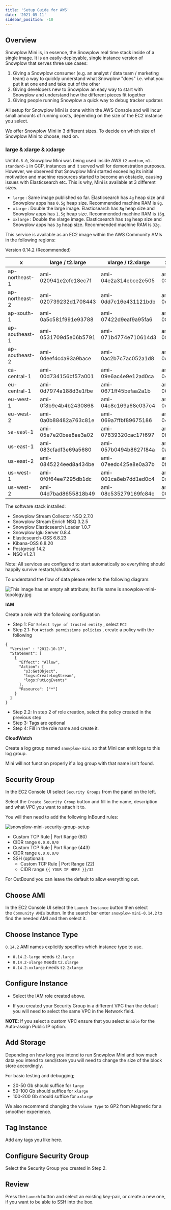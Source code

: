 ```yaml
---
title: 'Setup Guide for AWS'
date: '2021-05-11'
sidebar_position: -10
---
```


## Overview

Snowplow Mini is, in essence, the Snowplow real time stack inside of a single image. It is an easily-deployable, single instance version of Snowplow that serves three use cases:

1. Giving a Snowplow consumer (e.g. an analyst / data team / marketing team) a way to quickly understand what Snowplow "does" i.e. what you put it at one end and take out of the other
2. Giving developers new to Snowplow an easy way to start with Snowplow and understand how the different pieces fit together
3. Giving people running Snowplow a quick way to debug tracker updates

All setup for Snowplow Mini is done within the AWS Console and will incur small amounts of running costs, depending on the size of the EC2 instance you select.

We offer Snowplow Mini in 3 different sizes. To decide on which size of Snowplow Mini to choose, read on.

### large & xlarge & xxlarge

Until `0.6.0`, Snowplow Mini was being used inside AWS `t2.medium`, `n1-standard-1` in GCP, instances and it served well for demonstration purposes. However, we observed that Snowplow Mini started exceeding its initial motivation and machine resources started to become an obstacle, causing issues with Elasticsearch etc. This is why, Mini is available at 3 different sizes.

- `large` : Same image published so far. Elasticsearch has `4g` heap size and Snowplow apps has `0.5g` heap size. Recommended machine RAM is `8g`.
- `xlarge` : Double the large image. Elasticsearch has `8g` heap size and Snowplow apps has `1.5g` heap size. Recommended machine RAM is `16g`.
- `xxlarge` : Double the xlarge image. Elasticsearch has `16g` heap size and Snowplow apps has `3g` heap size. Recommended machine RAM is `32g`.

This service is available as an EC2 image within the AWS Community AMIs in the following regions:

Version 0.14.2 (Recommended)

| x              | large / t2.large      | xlarge / t2.xlarge    | xxlarge / t2.xxlarge  |
| -------------- | --------------------- | --------------------- | --------------------- |
| ap-northeast-1 | ami-020941e2cfe18ec7f | ami-04e2a314ebce2e505 | ami-0325fc7baa2ad2a37 |
| ap-northeast-2 | ami-020739232d1708443 | ami-0dd7c16e431121bdb | ami-0ee6817d87f24ff27 |
| ap-south-1     | ami-0a5c581f991e93788 | ami-07422d9eaf9a95fa6 | ami-085f1e8a5a9b3a64c |
| ap-southeast-1 | ami-0531709d5e06b5791 | ami-071b4774e710614d3 | ami-097d7eda684f6a0ac |
| ap-southeast-2 | ami-0deef4cda93a9bace | ami-0ac2b7c7ac052a1d8 | ami-0c71a6914b19d1357 |
| ca-central-1   | ami-00d734156bf57a001 | ami-09e6ac4e9e12ad0ca | ami-0419f360eebe366d9 |
| eu-central-1   | ami-0d7974a188d3e1fbe | ami-0671ff45befaa2a1b | ami-06e3f8656a7611f5d |
| eu-west-1      | ami-0f8b9e4b4b2430868 | ami-04c8c169a68e037c4 | ami-0d19437520b62ce06 |
| eu-west-2      | ami-0a0b88482a763c81e | ami-069a7ffbf89675186 | ami-04f55c9619a9abc94 |
| sa-east-1      | ami-05e7e20bee8ae3a02 | ami-07839320cac17f697 | ami-0fb3afddb1f96bc11 |
| us-east-1      | ami-083cfadf3e69a5680 | ami-057b0494b8627f84a | ami-0a91bb07ad0a4c128 |
| us-east-2      | ami-0845224eed8a434be | ami-07eedc425e8e0a37b | ami-0f80ef8a2d47917f3 |
| us-west-1      | ami-0f0f64ee7295db1dc | ami-001ca8eb7dd1ed0c4 | ami-0d52c9ecacfb4e9e8 |
| us-west-2      | ami-04d7bad8655818b49 | ami-08c535279169fc84c | ami-00515341480fe60e9 |

The software stack installed:

- Snowplow Stream Collector NSQ 2.7.0
- Snowplow Stream Enrich NSQ 3.2.5
- Snowplow Elasticsearch Loader 1.0.7
- Snowplow Iglu Server 0.8.4
- Elasticsearch-OSS 6.8.23
- Kibana-OSS 6.8.20
- Postgresql 14.2
- NSQ v1.2.1

Note: All services are configured to start automatically so everything should happily survive restarts/shutdowns.

To understand the flow of data please refer to the following diagram:

![This image has an empty alt attribute; its file name is snowplow-mini-topology.jpg](images/snowplow-mini-topology.jpg)

**IAM**

Create a role with the following configuration

- Step 1: For `Select type of trusted entity` , select `EC2`
- Step 2.1: For `Attach permissions policies` , create a policy with the following

```
{
  "Version" : "2012-10-17",
  "Statement": [
    {
      "Effect": "Allow",
      "Action": [
        "s3:GetObject",
        "logs:CreateLogStream",
        "logs:PutLogEvents"
      ],
      "Resource": ["*"]
    }
  ]
}
```

- Step 2.2: In step 2 of role creation, select the policy created in the previous step
- Step 3: Tags are optional
- Step 4: Fill in the role name and create it.

**CloudWatch**

Create a log group named `snowplow-mini` so that Mini can emit logs to this log group.

Mini will not function properly if a log group with that name isn't found.

## Security Group

In the EC2 Console UI select `Security Groups` from the panel on the left.

Select the `Create Security Group` button and fill in the name, description and what VPC you want to attach it to.

You will then need to add the following InBound rules:

![snowplow-mini-security-group-setup](images/security-groups-setup.png)

- Custom TCP Rule | Port Range (80)
- CIDR range `0.0.0.0/0`
- Custom TCP Rule | Port Range (443)
- CIDR range `0.0.0.0/0`
- SSH (optional):
  - Custom TCP Rule | Port Range (22)
  - CIDR range `{{ YOUR IP HERE }}/32`

For OutBound you can leave the default to allow everything out.

## Choose AMI

In the EC2 Console UI select the `Launch Instance` button then select the `Community AMIs` button. In the search bar enter `snowplow-mini-0.14.2` to find the needed AMI and then select it.

## Choose Instance Type

`0.14.2` AMI names explicitly specifies which instance type to use.

- `0.14.2-large` needs `t2.large`
- `0.14.2-xlarge` needs `t2.xlarge`
- `0.14.2-xxlarge` needs `t2.2xlarge`

## Configure Instance

- Select the IAM role created above.

- If you created your Security Group in a different VPC than the default you will need to select the same VPC in the Network field.

**NOTE**: If you select a custom VPC ensure that you select `Enable` for the Auto-assign Public IP option.

## Add Storage

Depending on how long you intend to run Snowplow Mini and how much data you intend to send/store you will need to change the size of the block store accordingly.

For basic testing and debugging;

- 20-50 Gb should suffice for `large`
- 50-100 Gb should suffice for `xlarge`
- 100-200 Gb should suffice for `xxlarge`

We also recommend changing the `Volume Type` to GP2 from Magnetic for a smoother experience.

## Tag Instance

Add any tags you like here.

## Configure Security Group

Select the Security Group you created in Step 2.

## Review

Press the `Launch` button and select an existing key-pair, or create a new one, if you want to be able to SSH into the box.
